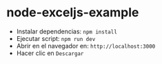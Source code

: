 # node-exceljs-example

- Instalar dependencias: `npm install`
- Ejecutar script: `npm run dev`
- Abrir en el navegador en: `http://localhost:3000`
- Hacer clic en `Descargar`
